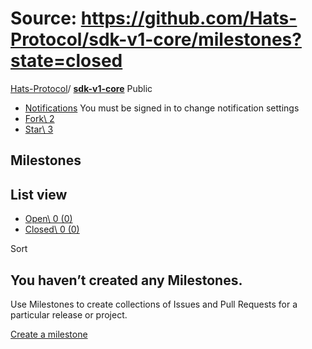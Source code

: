 # Source: https://github.com/Hats-Protocol/sdk-v1-core/milestones?state=closed

[Hats-Protocol](https://github.com/Hats-Protocol)/ **[sdk-v1-core](https://github.com/Hats-Protocol/sdk-v1-core)** Public

- [Notifications](https://github.com/login?return_to=%2FHats-Protocol%2Fsdk-v1-core) You must be signed in to change notification settings
- [Fork\\
2](https://github.com/login?return_to=%2FHats-Protocol%2Fsdk-v1-core)
- [Star\\
3](https://github.com/login?return_to=%2FHats-Protocol%2Fsdk-v1-core)


## Milestones

## List view

- [Open\\
0 (0)](https://github.com/Hats-Protocol/sdk-v1-core/milestones)
- [Closed\\
0 (0)](https://github.com/Hats-Protocol/sdk-v1-core/milestones?state=closed)

Sort

## You haven’t created any Milestones.

Use Milestones to create collections of Issues and Pull Requests for a particular release or project.

[Create a milestone](https://github.com/Hats-Protocol/sdk-v1-core/milestones/new)
